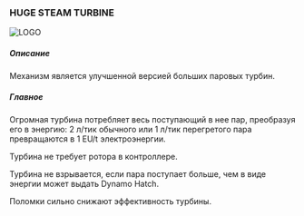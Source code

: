 ### HUGE STEAM TURBINE

![LOGO](https://cdn.discordapp.com/attachments/916393114166525974/939873327797927957/HUGE_TURBINE.png)

##### Описание

Механизм является улучшенной версией больших паровых турбин.

##### Главное

Огромная турбина потребляет весь поступающий в нее пар, преобразуя его в энергию: 2 л/тик обычного или 1 л/тик перегретого пара превращаются в 1 EU/t электроэнергии.

Турбина не требует ротора в контроллере.

Турбина не взрывается, если пара поступает больше, чем в виде энергии может выдать Dynamo Hatch.

Поломки сильно снижают эффективность турбины.

